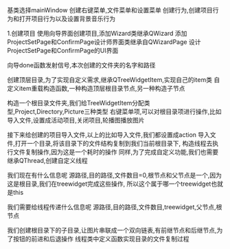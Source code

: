 基类选择mainWindow
创建右键菜单,文件菜单和设置菜单
创建行为,创建项目行为和打开项目行为以及设置背景音乐行为

1.创建项目
使用向导界面创建项目,添加Wizard类继承QWizard
添加ProjectSetPage和ConfirmPage设计师界面类继承自QWizardPage
设计ProjectSetPage和ConfirmPage的UI界面

向导done函数发射信号,本次创建的文件夹的名字和路径

创建顶层目录,为了实现自定义需求,继承QTreeWidgetItem,实现自己的item类
自定义item重载构造函数,一种构造顶层根目录节点,另一种构造子节点

构造一个根目录文件夹,我们给TreeWidgetItem分配类型,Project,Directory,Picture三种类型
右键菜单项,可以对根目录项进行操作,比如导入文件,设置成活动项目,关闭项目,轮播图播放图片

接下来给创建的项目导入文件,以上的比如导入文件,我们都设置成action
导入文件,打开一个目录,将该目录下的文件结构复制到我们当前根目录下,
构造线程去执行文件复制操作,因为这是一个耗时的操作
同样,为了完成自定义功能,我们也需要继承QThread,创建自定义线程

我们现在有什么信息呢
源路径,目的路径,文件数目=0,根节点和父节点是一个,因为这是根目录,我们在treewidget完成这些操作,
所以这个属于哪一个treewidget也就是this

我们需要给线程传递什么信息呢
源路径,目的路径,文件数目,treewidget,父节点,根节点

我们创建根目录下的子目录,让图片串联成一个双向链表,有前继节点和后继节点,为了按钮的前进和后退操作
线程类中定义函数实现目录的文件复制过程